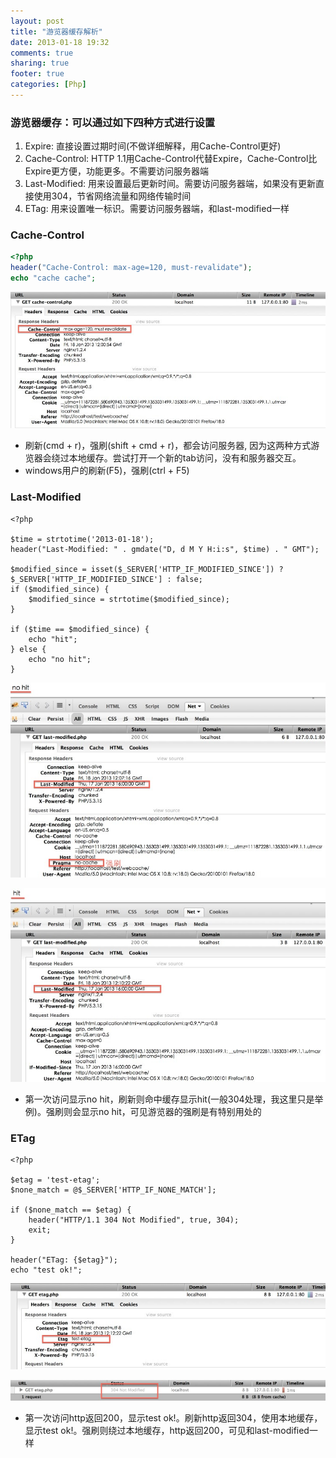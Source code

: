 ```yaml
---
layout: post
title: "游览器缓存解析"
date: 2013-01-18 19:32
comments: true
sharing: true
footer: true
categories: [Php]
---
```



### 游览器缓存：可以通过如下四种方式进行设置

1. Expire: 直接设置过期时间(不做详细解释，用Cache-Control更好)
2. Cache-Control: HTTP 1.1用Cache-Control代替Expire，Cache-Control比Expire更方便，功能更多。不需要访问服务器端
3. Last-Modified: 用来设置最后更新时间。需要访问服务器端，如果没有更新直接使用304，节省网络流量和网络传输时间
4. ETag: 用来设置唯一标识。需要访问服务器端，和last-modified一样

<!-- more -->


### Cache-Control

```php
<?php
header("Cache-Control: max-age=120, must-revalidate");
echo "cache cache";  
```

![cache-control](/images/post/cache-control.jpg "cache-control")

+ 刷新(cmd + r)，强刷(shift + cmd + r)，都会访问服务器, 因为这两种方式游览器会绕过本地缓存。尝试打开一个新的tab访问，没有和服务器交互。
+ windows用户的刷新(F5)，强刷(ctrl + F5)

### Last-Modified

```
<?php

$time = strtotime('2013-01-18'); 
header("Last-Modified: " . gmdate("D, d M Y H:i:s", $time) . " GMT"); 
 
$modified_since = isset($_SERVER['HTTP_IF_MODIFIED_SINCE']) ? $_SERVER['HTTP_IF_MODIFIED_SINCE'] : false;
if ($modified_since) {
    $modified_since = strtotime($modified_since);
}
 
if ($time == $modified_since) {
    echo "hit"; 
} else {
    echo "no hit";
}
```

![last-modified](/images/post/last-modified.jpg "last-modified")

![last-modified-ret](/images/post/last-modified-ret.jpg "last-modified-ret")

+ 第一次访问显示no hit，刷新则命中缓存显示hit(一般304处理，我这里只是举例)。强刷则会显示no hit，可见游览器的强刷是有特别用处的

### ETag

```
<?php
 
$etag = 'test-etag';
$none_match = @$_SERVER['HTTP_IF_NONE_MATCH']; 
 
if ($none_match == $etag) {
    header("HTTP/1.1 304 Not Modified", true, 304); 
    exit;
}
 
header("ETag: {$etag}");
echo "test ok!";
```

![etag](/images/post/etag.jpg "etag")

![etag304](/images/post/etag304.jpg "etag304")

+ 第一次访问http返回200，显示test ok!。刷新http返回304，使用本地缓存，显示test ok!。强刷则绕过本地缓存，http返回200，可见和last-modified一样
